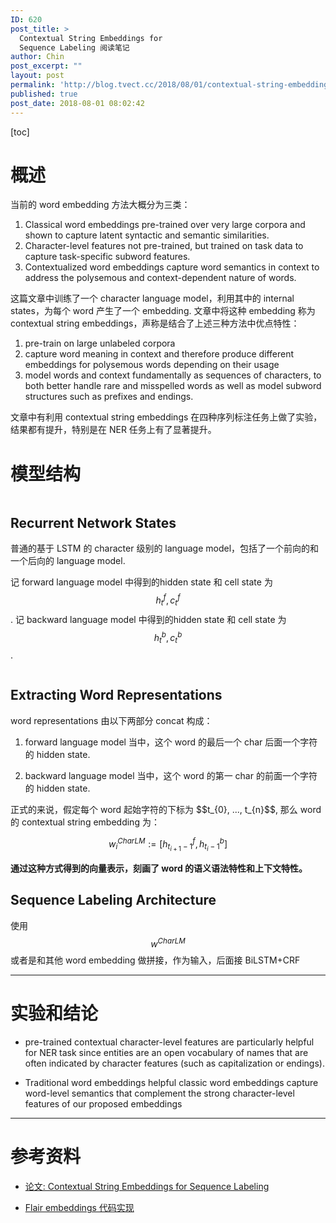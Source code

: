 ```yaml
---
ID: 620
post_title: >
  Contextual String Embeddings for
  Sequence Labeling 阅读笔记
author: Chin
post_excerpt: ""
layout: post
permalink: 'http://blog.tvect.cc/2018/08/01/contextual-string-embeddings-for-sequence-labeling-%e9%98%85%e8%af%bb%e7%ac%94%e8%ae%b0/'
published: true
post_date: 2018-08-01 08:02:42
---
```

[toc]

<h1>概述</h1>

当前的 word embedding 方法大概分为三类：

<ol>
<li>Classical word embeddings
pre-trained over very large corpora and shown to capture latent syntactic and semantic similarities.</li>
<li>Character-level features
not pre-trained, but trained on task data to capture task-specific subword features.</li>
<li>Contextualized word embeddings
capture word semantics in context to address the polysemous and context-dependent nature of words.</li>
</ol>

这篇文章中训练了一个 character language model，利用其中的 internal states，为每个 word 产生了一个 embedding. 文章中将这种 embedding 称为 contextual string embeddings，声称是结合了上述三种方法中优点特性：

<ol>
<li>pre-train on large unlabeled corpora</li>
<li>capture word meaning in context and therefore produce different embeddings for polysemous words depending on their usage</li>
<li>model words and context fundamentally as sequences of characters, to both better handle rare and misspelled words as well as model subword structures such as prefixes and endings.</li>
</ol>

文章中有利用 contextual string embeddings 在四种序列标注任务上做了实验，结果都有提升，特别是在 NER 任务上有了显著提升。

<h1>模型结构</h1>

<img src="http://blog.tvect.cc/wp-content/uploads/2018/08/seqlabel_model.png" alt="" />

<h2>Recurrent Network States</h2>

普通的基于 LSTM 的 character 级别的 language model，包括了一个前向的和一个后向的 language model.

记 forward language model 中得到的hidden state 和 cell state 为 $$h_{t}^{f}, c_{t}^{f}$$.
记 backward language model 中得到的hidden state 和 cell state 为 $$h_{t}^{b}, c_{t}^{b}$$.

<img src="http://blog.tvect.cc/wp-content/uploads/2018/08/char-lm.png" alt="" />

<h2>Extracting Word Representations</h2>

word representations 由以下两部分 concat 构成：

<ol>
<li>forward language model 当中，这个 word 的最后一个 char 后面一个字符的 hidden state.</p></li>
<li><p>backward language model 当中，这个 word 的第一 char 的前面一个字符的 hidden state.</p></li>
</ol>

<p>正式的来说，假定每个 word 起始字符的下标为 $$t_{0}, ..., t_{n}$$, 那么 word 的 contextual string embedding 为：

$$
w_{i}^{CharLM} := [h^{f}_{t_{i+1}-1}, h^{b}_{t_{i}-1}]
$$

<strong>通过这种方式得到的向量表示，刻画了 word 的语义语法特性和上下文特性。</strong>

<h2>Sequence Labeling Architecture</h2>

使用 $$w^{CharLM}$$ 或者是和其他 word embedding 做拼接，作为输入，后面接 BiLSTM+CRF

<hr />

<h1>实验和结论</h1>

<ul>
<li><p>pre-trained contextual character-level features are particularly helpful for NER task
since entities are an open vocabulary of names that are often indicated by character features (such as capitalization or endings).</p></li>
<li><p>Traditional word embeddings helpful
classic word embeddings capture word-level semantics that complement the strong character-level features of our proposed embeddings</p></li>
</ul>

<hr />

<h1>参考资料</h1>

<ul>
<li><p><a href="https://drive.google.com/file/d/17yVpFA7MmXaQFTe-HDpZuqw9fJlmzg56/view">论文: Contextual String Embeddings for Sequence Labeling</a></p></li>
<li><p><a href="https://github.com/zalandoresearch/flair">Flair embeddings 代码实现</a></p></li>
</ul>